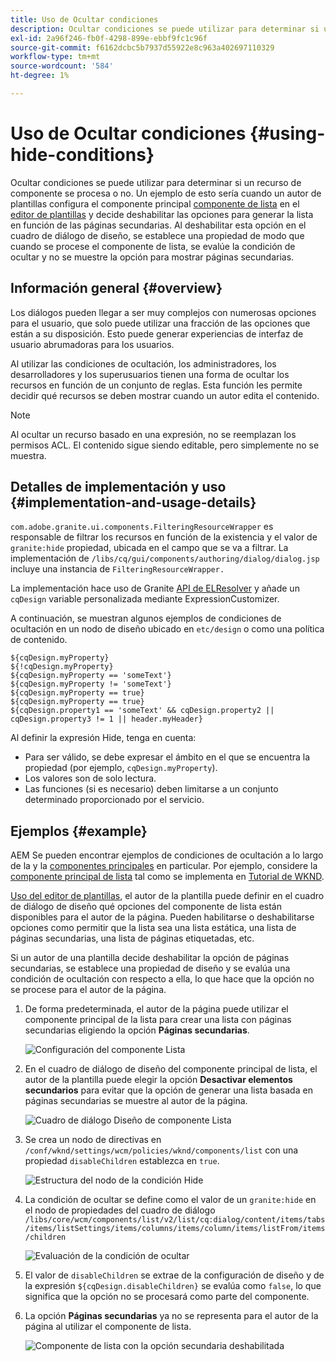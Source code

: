 ```yaml
---
title: Uso de Ocultar condiciones
description: Ocultar condiciones se puede utilizar para determinar si un recurso de componente se procesa o no.
exl-id: 2a96f246-fb0f-4298-899e-ebbf9fc1c96f
source-git-commit: f6162dcbc5b7937d55922e8c963a402697110329
workflow-type: tm+mt
source-wordcount: '584'
ht-degree: 1%

---
```


# Uso de Ocultar condiciones {#using-hide-conditions}

Ocultar condiciones se puede utilizar para determinar si un recurso de componente se procesa o no. Un ejemplo de esto sería cuando un autor de plantillas configura el componente principal [componente de lista](https://experienceleague.adobe.com/docs/experience-manager-core-components/using/components/list.html) en el [editor de plantillas](/help/sites-cloud/authoring/sites-console/templates.md) y decide deshabilitar las opciones para generar la lista en función de las páginas secundarias. Al deshabilitar esta opción en el cuadro de diálogo de diseño, se establece una propiedad de modo que cuando se procese el componente de lista, se evalúe la condición de ocultar y no se muestre la opción para mostrar páginas secundarias.

## Información general {#overview}

Los diálogos pueden llegar a ser muy complejos con numerosas opciones para el usuario, que solo puede utilizar una fracción de las opciones que están a su disposición. Esto puede generar experiencias de interfaz de usuario abrumadoras para los usuarios.

Al utilizar las condiciones de ocultación, los administradores, los desarrolladores y los superusuarios tienen una forma de ocultar los recursos en función de un conjunto de reglas. Esta función les permite decidir qué recursos se deben mostrar cuando un autor edita el contenido.

>[!NOTE]
>
>Al ocultar un recurso basado en una expresión, no se reemplazan los permisos ACL. El contenido sigue siendo editable, pero simplemente no se muestra.

## Detalles de implementación y uso {#implementation-and-usage-details}

`com.adobe.granite.ui.components.FilteringResourceWrapper` es responsable de filtrar los recursos en función de la existencia y el valor de `granite:hide` propiedad, ubicada en el campo que se va a filtrar. La implementación de `/libs/cq/gui/components/authoring/dialog/dialog.jsp` incluye una instancia de `FilteringResourceWrapper.`

La implementación hace uso de Granite [API de ELResolver](https://helpx.adobe.com/experience-manager/6-5/sites/developing/using/reference-materials/granite-ui/api/jcr_root/libs/granite/ui/docs/server/el.html) y añade un `cqDesign` variable personalizada mediante ExpressionCustomizer.

A continuación, se muestran algunos ejemplos de condiciones de ocultación en un nodo de diseño ubicado en `etc/design` o como una política de contenido.

```
${cqDesign.myProperty}
${!cqDesign.myProperty}
${cqDesign.myProperty == 'someText'}
${cqDesign.myProperty != 'someText'}
${cqDesign.myProperty == true}
${cqDesign.myProperty == true}
${cqDesign.property1 == 'someText' && cqDesign.property2 || cqDesign.property3 != 1 || header.myHeader}
```

Al definir la expresión Hide, tenga en cuenta:

* Para ser válido, se debe expresar el ámbito en el que se encuentra la propiedad (por ejemplo, `cqDesign.myProperty`).
* Los valores son de solo lectura.
* Las funciones (si es necesario) deben limitarse a un conjunto determinado proporcionado por el servicio.

## Ejemplos {#example}

AEM Se pueden encontrar ejemplos de condiciones de ocultación a lo largo de la y la [componentes principales](https://experienceleague.adobe.com/docs/experience-manager-core-components/using/introduction.html?lang=es) en particular. Por ejemplo, considere la [componente principal de lista](https://experienceleague.adobe.com/docs/experience-manager-core-components/using/components/list.html) tal como se implementa en [Tutorial de WKND](/help/implementing/developing/introduction/develop-wknd-tutorial.md).

[Uso del editor de plantillas](/help/sites-cloud/authoring/sites-console/templates.md), el autor de la plantilla puede definir en el cuadro de diálogo de diseño qué opciones del componente de lista están disponibles para el autor de la página. Pueden habilitarse o deshabilitarse opciones como permitir que la lista sea una lista estática, una lista de páginas secundarias, una lista de páginas etiquetadas, etc.

Si un autor de una plantilla decide deshabilitar la opción de páginas secundarias, se establece una propiedad de diseño y se evalúa una condición de ocultación con respecto a ella, lo que hace que la opción no se procese para el autor de la página.

1. De forma predeterminada, el autor de la página puede utilizar el componente principal de la lista para crear una lista con páginas secundarias eligiendo la opción **Páginas secundarias**.

   ![Configuración del componente Lista](assets/hide-conditions-list-settings.png)

1. En el cuadro de diálogo de diseño del componente principal de lista, el autor de la plantilla puede elegir la opción **Desactivar elementos secundarios** para evitar que la opción de generar una lista basada en páginas secundarias se muestre al autor de la página.

   ![Cuadro de diálogo Diseño de componente Lista](assets/hide-conditions-list-design.png)

1. Se crea un nodo de directivas en `/conf/wknd/settings/wcm/policies/wknd/components/list` con una propiedad `disableChildren` establezca en `true`.

   ![Estructura del nodo de la condición Hide](assets/hide-conditions-node-structure.png)

1. La condición de ocultar se define como el valor de un `granite:hide` en el nodo de propiedades del cuadro de diálogo `/libs/core/wcm/components/list/v2/list/cq:dialog/content/items/tabs/items/listSettings/items/columns/items/column/items/listFrom/items/children`

   ![Evaluación de la condición de ocultar](assets/hide-conditions-evaluation.png)

1. El valor de `disableChildren` se extrae de la configuración de diseño y de la expresión `${cqDesign.disableChildren}` se evalúa como `false`, lo que significa que la opción no se procesará como parte del componente.

1. La opción **Páginas secundarias** ya no se representa para el autor de la página al utilizar el componente de lista.

   ![Componente de lista con la opción secundaria deshabilitada](assets/hide-conditions-child-disabled.png)
